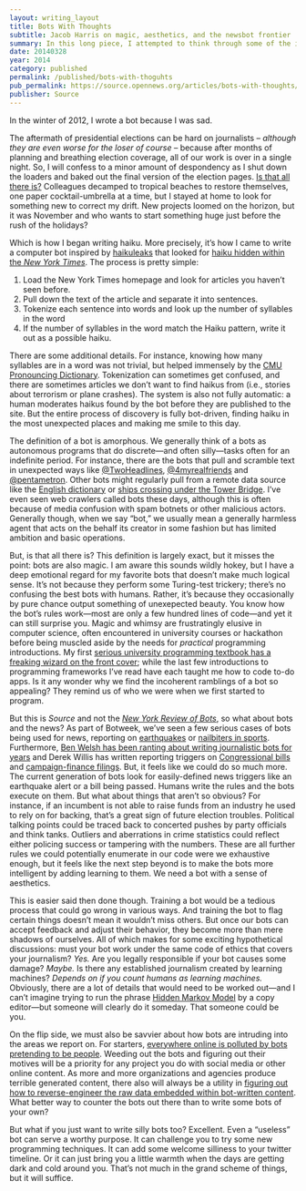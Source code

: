 ```yaml
---
layout: writing_layout
title: Bots With Thoughts
subtitle: Jacob Harris on magic, aesthetics, and the newsbot frontier
summary: In this long piece, I attempted to think through some of the issues around using bots for journalism. It predates the rise of Generative AI, so it feels remarkably quaint now, but I'm sharing for completeness.
date: 20140328
year: 2014
category: published
permalink: /published/bots-with-thoguhts
pub_permalink: https://source.opennews.org/articles/bots-with-thoughts/
publisher: Source
---
```

In the winter of 2012, I wrote a bot because I was sad.

The aftermath of presidential elections can be hard on journalists – _although they are even worse for the loser of course_ – because after months of planning and breathing election coverage, all of our work is over in a single night. So, I will confess to a minor amount of despondency as I shut down the loaders and baked out the final version of the election pages. [Is that all there is?](https://www.youtube.com/watch?v=O0ZUAorP0b4) Colleagues decamped to tropical beaches to restore themselves, one paper cocktail-umbrella at a time, but I stayed at home to look for something new to correct my drift. New projects loomed on the horizon, but it was November and who wants to start something huge just before the rush of the holidays?

Which is how I began writing haiku. More precisely, it’s how I came to write a computer bot inspired by [haikuleaks](http://haikuleaks.tetalab.org/) that looked for [haiku hidden within the _New York Times_](ttp://haiku.nytimes.com/). The process is pretty simple:

1. Load the New York Times homepage and look for articles you haven’t seen before.
2. Pull down the text of the article and separate it into sentences.
3. Tokenize each sentence into words and look up the number of syllables in the word
4. If the number of syllables in the word match the Haiku pattern, write it out as a possible haiku.

There are some additional details. For instance, knowing how many syllables are in a word was not trivial, but helped immensely by the [CMU Pronouncing Dictionary](http://www.speech.cs.cmu.edu/cgi-bin/cmudict). Tokenization can sometimes get confused, and there are sometimes articles we don’t want to find haikus from (i.e., stories about terrorism or plane crashes). The system is also not fully automatic: a human moderates haikus found by the bot before they are published to the site. But the entire process of discovery is fully bot-driven, finding haiku in the most unexpected places and making me smile to this day.

The definition of a bot is amorphous. We generally think of a bots as autonomous programs that do discrete—and often silly—tasks often for an indefinite period. For instance, there are the bots that pull and scramble text in unexpected ways like [@TwoHeadlines](https://xcancel.com/twoheadlines), [@4myrealfriends](https://xcancel.com/4myrealfriends) and [@pentametron](https://xcancel.com/pentametron). Other bots might regularly pull from a remote data source like the [English dictionary](https://xcancel.com/everyword) or [ships crossing under the Tower Bridge](https://xcancel.com/TwrBrdg_itself). I’ve even seen web crawlers called bots these days, although this is often because of media confusion with spam botnets or other malicious actors. Generally though, when we say “bot,” we usually mean a generally harmless agent that acts on the behalf its creator in some fashion but has limited ambition and basic operations.

But, is that all there is? This definition is largely exact, but it misses the point: bots are also magic. I am aware this sounds wildly hokey, but I have a deep emotional regard for my favorite bots that doesn’t make much logical sense. It’s not because they perform some Turing-test trickery; there’s no confusing the best bots with humans. Rather, it’s because they occasionally by pure chance output something of unexepected beauty. You know how the bot’s rules work—most are only a few hundred lines of code—and yet it can still surprise you. Magic and whimsy are frustratingly elusive in computer science, often encountered in university courses or hackathon before being muscled aside by the needs for _practical_ programming introductions. My first [serious university programming textbook has a freaking wizard on the front cover](https://en.wikipedia.org/wiki/Structure_and_Interpretation_of_Computer_Programs); while the last few introductions to programming frameworks I’ve read have each taught me how to code to-do apps. Is it any wonder why we find the incoherent ramblings of a bot so appealing? They remind us of who we were when we first started to program.</p>

But this is _Source_ and not the [_New York Review of Bots_](http://nybots.tumblr.com/), so what about bots and the news? As part of Botweek, we’ve seen a few serious cases of bots being used for news, reporting on [earthquakes](https://source.opennews.org/en-US/articles/how-break-news-while-you-sleep/) or [nailbiters in sports](https://source.opennews.org/en-US/articles/how-we-made-nailbiter/). Furthermore, [Ben Welsh has been ranting about writing journalistic bots for years](https://www.youtube.com/watch?v=2l-In12IqNQ) and Derek Willis has written reporting triggers on [Congressional bills](http://thescoop.org/archives/2012/12/26/the-data-driven-congressional-reporter/) and [campaign-finance filings](http://thescoop.org/archives/2013/04/24/the-itemizer/). But, it feels like we could do so much more. The current generation of bots look for easily-defined news triggers like an earthquake alert or a bill being passed. Humans write the rules and the bots execute on them. But what about things that aren’t so obvious? For instance, if an incumbent is not able to raise funds from an industry he used to rely on for backing, that’s a great sign of future election troubles. Political talking points could be traced back to concerted pushes by party officials and think tanks. Outliers and aberrations in crime statistics could reflect either policing success or tampering with the numbers. These are all further rules we could potentially enumerate in our code were we exhaustive enough, but it feels like the next step beyond is to make the bots more intelligent by adding learning to them. We need a bot with a sense of aesthetics.

This is easier said then done though. Training a bot would be a tedious process that could go wrong in various ways. And training the bot to flag certain things doesn’t mean it wouldn’t miss others. But once our bots can accept feedback and adjust their behavior, they become more than mere shadows of ourselves. All of which makes for some exciting hypothetical discussions: must your bot work under the same code of ethics that covers your journalism? _Yes._ Are you legally responsible if your bot causes some damage? _Maybe._ Is there any established journalism created by learning machines? _Depends on if you count humans as learning machines._ Obviously, there are a lot of details that would need to be worked out—and I can’t imagine trying to run the phrase [Hidden Markov Model](https://en.wikipedia.org/wiki/Hidden_Markov_Models) by a copy editor—but someone will clearly do it someday. That someone could be you.

On the flip side, we must also be savvier about how bots are intruding into the areas we report on. For starters, [everywhere online is polluted by bots pretending to be people](https://source.opennews.org/en-US/learning/they-are-tweet-zombies-they-are-followers/). Weeding out the bots and figuring out their motives will be a priority for any project you do with social media or other online content. As more and more organizations and agencies produce terrible generated content, there also will always be a utility in [figuring out how to reverse-engineer the raw data embedded within bot-written content](https://source.opennews.org/en-US/learning/how-sausage-gets-made/). What better way to counter the bots out there than to write some bots of your own?

But what if you just want to write silly bots too? Excellent. Even a “useless” bot can serve a worthy purpose. It can challenge you to try some new programming techniques. It can add some welcome silliness to your twitter timeline. Or it can just bring you a little warmth when the days are getting dark and cold around you. That’s not much in the grand scheme of things, but it will suffice.

